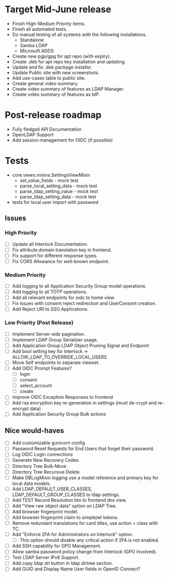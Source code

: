 # Target Mid-June release
* Finish High-Medium Priority items.
* Finish all automated tests.
* Do manual testing of all systems with the following installations.
	* Standalone
	* Samba LDAP
	* Microsoft ADDS
* Create new pgp/gpg for apt repo (with expiry).
* Create .deb for apt repo key installation and updating.
* Update and fix .deb package installer.
* Update Public site with new screenshots.
* Add use-cases table to public site.
* Create general video summary.
* Create video summary of features as LDAP Manager.
* Create video summary of features as IdP.

# Post-release roadmap
* Fully fledged API Documentation
* OpenLDAP Support
* Add session management for OIDC (if possible)

# Tests
* core.views.mixins.SettingsViewMixin
	* set_value_fields - mock test
	* parse_local_setting_data - mock test
	* parse_ldap_setting_value - mock test
	* parse_ldap_setting_data - mock test
* tests for local user import with password


## Issues
### High Priority
* [ ] Update all Interlock Documentation.
* [ ] Fix attribute.domain translation key in frontend.
* [ ] Fix support for different response types.
* [ ] Fix CORS Allowance for well-known endpoint.

### Medium Priority
* [ ] Add logging to all Application Security Group model operations.
* [ ] Add logging to all TOTP operations.
* [ ] Add all relevant endpoints for oidc to home view.
* [ ] Fix issues with consent reject redirection and UserConsent creation.
* [ ] Add Reject URI to SSO Applications.

### Low Priority (Post Release)
* [ ] Implement Server-side pagination.
* [ ] Implement LDAP Group Serializer usage.
* [ ] Add Application Group LDAP Object Pruning Signal and Endpoint
* [ ] Add bool setting key for Interlock -> ALLOW_LDAP_TO_OVERRIDE_LOCAL_USERS
* [ ] Move Self endpoints to separate viewset.
* [ ] Add OIDC Prompt Features?
	* [ ] login <d>
	* [ ] consent <d>
	* [ ] select_account <n>
	* [ ] create <n>
* [ ] Improve OIDC Exception Responses to frontend
* [ ] Add rsa encryption key re-generation in settings (must de-crypt and re-encrypt data)
* [ ] Add Application Security Group Bulk actions

## Nice would-haves
* [ ] Add customizable gunicorn config
* [ ] Password Reset Requests for End Users that forget their password.
* [ ] Log OIDC Login connections
* [ ] Generate New Recovery Codes
* [ ] Directory Tree Bulk-Move
* [ ] Directory Tree Recursive Delete.
* [ ] Make DBLogMixin logging use a model reference and primary key for local data models.
* [ ] Add LDAP_DEFAULT_USER_CLASSES, LDAP_DEFAULT_GROUP_CLASSES to ldap settings.
* [ ] Add TEST Record Resolution btn to frontend dns view.
* [ ] Add "View raw object data" option on LDAP Tree.
* [ ] Add browser fingerprint model.
* [ ] Add browser fingerprint claim to simplejwt tokens.
* [ ] Remove redundant translations for card titles, use action + class with TC.
* [ ] Add "Enforce 2FA for Administrators on Interlock" option.
	* [ ] This option should disable any critical action if 2FA is not enabled.
* [ ] Add SSH capability for GPO Management.
* [ ] Allow samba password policy change from Interlock (GPO Involved).
* [ ] Test LDAP Server IPv6 Support.
* [ ] Add *copy ldap dn* button in ldap dirtree section.
* [ ] Add GUID and Display Name User fields in OpenID Connect?
